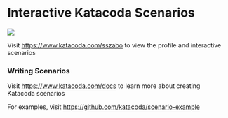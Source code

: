 # Interactive Katacoda Scenarios

[![](http://shields.katacoda.com/katacoda/sszabo/count.svg)](https://www.katacoda.com/sszabo "Get your profile on Katacoda.com")

Visit https://www.katacoda.com/sszabo to view the profile and interactive scenarios

### Writing Scenarios
Visit https://www.katacoda.com/docs to learn more about creating Katacoda scenarios

For examples, visit https://github.com/katacoda/scenario-example

